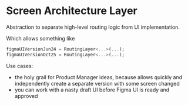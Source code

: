 # Screen Architecture Layer

Abstraction to separate high-level routing logic from UI implementation.

Which allows something like
```Dart
figmaUIVersionJun24 = RoutingLayer<...>(...);
figmaUIVersionOct25 = RoutingLayer<...>(...);
```

Use cases:
- the holy grail for Product Manager ideas, because allows quickly and independently create a separate version with some screen changed
- you can work with a nasty draft UI before Figma UI is ready and approved
